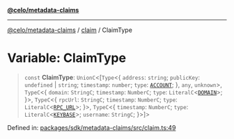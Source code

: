 [**@celo/metadata-claims**](../../README.md)

***

[@celo/metadata-claims](../../README.md) / [claim](../README.md) / ClaimType

# Variable: ClaimType

> `const` **ClaimType**: `UnionC`\<\[`Type`\<\{ `address`: `string`; `publicKey`: `undefined` \| `string`; `timestamp`: `number`; `type`: [`ACCOUNT`](../../types/enumerations/ClaimTypes.md#account); \}, `any`, `unknown`\>, `TypeC`\<\{ `domain`: `StringC`; `timestamp`: `NumberC`; `type`: `LiteralC`\<[`DOMAIN`](../../types/enumerations/ClaimTypes.md#domain)\>; \}\>, `TypeC`\<\{ `rpcUrl`: `StringC`; `timestamp`: `NumberC`; `type`: `LiteralC`\<[`RPC_URL`](../../types/enumerations/ClaimTypes.md#rpc_url)\>; \}\>, `TypeC`\<\{ `timestamp`: `NumberC`; `type`: `LiteralC`\<[`KEYBASE`](../../types/enumerations/ClaimTypes.md#keybase)\>; `username`: `StringC`; \}\>\]\>

Defined in: [packages/sdk/metadata-claims/src/claim.ts:49](https://github.com/celo-org/developer-tooling/blob/master/packages/sdk/metadata-claims/src/claim.ts#L49)
